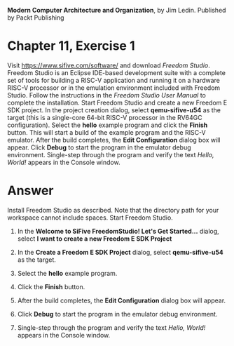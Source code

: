 __Modern Computer Architecture and Organization__, by Jim Ledin. Published by Packt Publishing
# Chapter 11, Exercise 1

Visit https://www.sifive.com/software/ and download *Freedom Studio*. Freedom Studio is an Eclipse IDE-based development suite with a complete set of tools for building a RISC-V application and running it on a hardware RISC-V processor or in the emulation environment included with Freedom Studio. Follow the instructions in the *Freedom Studio User Manual* to complete the installation. Start Freedom Studio and create a new Freedom E SDK project. In the project creation dialog, select **qemu-sifive-u54** as the target (this is a single-core 64-bit RISC-V processor in the RV64GC configuration). Select the **hello** example program and click the **Finish** button. This will start a build of the example program and the RISC-V emulator. After the build completes, the **Edit Configuration** dialog box will appear. Click **Debug** to start the program in the emulator debug environment. Single-step through the program and verify the text *Hello, World!* appears in the Console window.


# Answer
Install Freedom Studio as described. Note that the directory path for your workspace cannot include spaces. Start Freedom Studio.

1. In the **Welcome to SiFive FreedomStudio! Let's Get Started...** dialog, select **I want to create a new Freedom E SDK Project**

1. In the **Create a Freedom E SDK Project** dialog, select **qemu-sifive-u54** as the target.

1. Select the **hello** example program.

1. Click the **Finish** button.

1. After the build completes, the **Edit Configuration** dialog box will appear.

1. Click **Debug** to start the program in the emulator debug environment.

1. Single-step through the program and verify the text *Hello, World!* appears in the Console window.